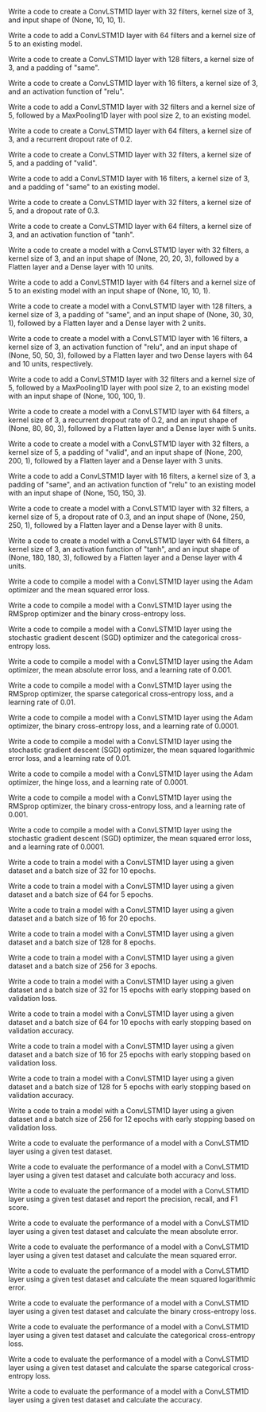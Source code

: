 Write a code to create a ConvLSTM1D layer with 32 filters, kernel size of 3, and input shape of (None, 10, 10, 1).

Write a code to add a ConvLSTM1D layer with 64 filters and a kernel size of 5 to an existing model.

Write a code to create a ConvLSTM1D layer with 128 filters, a kernel size of 3, and a padding of "same".

Write a code to create a ConvLSTM1D layer with 16 filters, a kernel size of 3, and an activation function of "relu".

Write a code to add a ConvLSTM1D layer with 32 filters and a kernel size of 5, followed by a MaxPooling1D layer with pool size 2, to an existing model.

Write a code to create a ConvLSTM1D layer with 64 filters, a kernel size of 3, and a recurrent dropout rate of 0.2.

Write a code to create a ConvLSTM1D layer with 32 filters, a kernel size of 5, and a padding of "valid".

Write a code to add a ConvLSTM1D layer with 16 filters, a kernel size of 3, and a padding of "same" to an existing model.

Write a code to create a ConvLSTM1D layer with 32 filters, a kernel size of 5, and a dropout rate of 0.3.

Write a code to create a ConvLSTM1D layer with 64 filters, a kernel size of 3, and an activation function of "tanh".

Write a code to create a model with a ConvLSTM1D layer with 32 filters, a kernel size of 3, and an input shape of (None, 20, 20, 3), followed by a Flatten layer and a Dense layer with 10 units.

Write a code to add a ConvLSTM1D layer with 64 filters and a kernel size of 5 to an existing model with an input shape of (None, 10, 10, 1).

Write a code to create a model with a ConvLSTM1D layer with 128 filters, a kernel size of 3, a padding of "same", and an input shape of (None, 30, 30, 1), followed by a Flatten layer and a Dense layer with 2 units.

Write a code to create a model with a ConvLSTM1D layer with 16 filters, a kernel size of 3, an activation function of "relu", and an input shape of (None, 50, 50, 3), followed by a Flatten layer and two Dense layers with 64 and 10 units, respectively.

Write a code to add a ConvLSTM1D layer with 32 filters and a kernel size of 5, followed by a MaxPooling1D layer with pool size 2, to an existing model with an input shape of (None, 100, 100, 1).

Write a code to create a model with a ConvLSTM1D layer with 64 filters, a kernel size of 3, a recurrent dropout rate of 0.2, and an input shape of (None, 80, 80, 3), followed by a Flatten layer and a Dense layer with 5 units.

Write a code to create a model with a ConvLSTM1D layer with 32 filters, a kernel size of 5, a padding of "valid", and an input shape of (None, 200, 200, 1), followed by a Flatten layer and a Dense layer with 3 units.

Write a code to add a ConvLSTM1D layer with 16 filters, a kernel size of 3, a padding of "same", and an activation function of "relu" to an existing model with an input shape of (None, 150, 150, 3).

Write a code to create a model with a ConvLSTM1D layer with 32 filters, a kernel size of 5, a dropout rate of 0.3, and an input shape of (None, 250, 250, 1), followed by a Flatten layer and a Dense layer with 8 units.

Write a code to create a model with a ConvLSTM1D layer with 64 filters, a kernel size of 3, an activation function of "tanh", and an input shape of (None, 180, 180, 3), followed by a Flatten layer and a Dense layer with 4 units.

Write a code to compile a model with a ConvLSTM1D layer using the Adam optimizer and the mean squared error loss.

Write a code to compile a model with a ConvLSTM1D layer using the RMSprop optimizer and the binary cross-entropy loss.

Write a code to compile a model with a ConvLSTM1D layer using the stochastic gradient descent (SGD) optimizer and the categorical cross-entropy loss.

Write a code to compile a model with a ConvLSTM1D layer using the Adam optimizer, the mean absolute error loss, and a learning rate of 0.001.

Write a code to compile a model with a ConvLSTM1D layer using the RMSprop optimizer, the sparse categorical cross-entropy loss, and a learning rate of 0.01.

Write a code to compile a model with a ConvLSTM1D layer using the Adam optimizer, the binary cross-entropy loss, and a learning rate of 0.0001.

Write a code to compile a model with a ConvLSTM1D layer using the stochastic gradient descent (SGD) optimizer, the mean squared logarithmic error loss, and a learning rate of 0.01.

Write a code to compile a model with a ConvLSTM1D layer using the Adam optimizer, the hinge loss, and a learning rate of 0.0001.

Write a code to compile a model with a ConvLSTM1D layer using the RMSprop optimizer, the binary cross-entropy loss, and a learning rate of 0.001.

Write a code to compile a model with a ConvLSTM1D layer using the stochastic gradient descent (SGD) optimizer, the mean squared error loss, and a learning rate of 0.0001.

Write a code to train a model with a ConvLSTM1D layer using a given dataset and a batch size of 32 for 10 epochs.

Write a code to train a model with a ConvLSTM1D layer using a given dataset and a batch size of 64 for 5 epochs.

Write a code to train a model with a ConvLSTM1D layer using a given dataset and a batch size of 16 for 20 epochs.

Write a code to train a model with a ConvLSTM1D layer using a given dataset and a batch size of 128 for 8 epochs.

Write a code to train a model with a ConvLSTM1D layer using a given dataset and a batch size of 256 for 3 epochs.

Write a code to train a model with a ConvLSTM1D layer using a given dataset and a batch size of 32 for 15 epochs with early stopping based on validation loss.

Write a code to train a model with a ConvLSTM1D layer using a given dataset and a batch size of 64 for 10 epochs with early stopping based on validation accuracy.

Write a code to train a model with a ConvLSTM1D layer using a given dataset and a batch size of 16 for 25 epochs with early stopping based on validation loss.

Write a code to train a model with a ConvLSTM1D layer using a given dataset and a batch size of 128 for 5 epochs with early stopping based on validation accuracy.

Write a code to train a model with a ConvLSTM1D layer using a given dataset and a batch size of 256 for 12 epochs with early stopping based on validation loss.

Write a code to evaluate the performance of a model with a ConvLSTM1D layer using a given test dataset.

Write a code to evaluate the performance of a model with a ConvLSTM1D layer using a given test dataset and calculate both accuracy and loss.

Write a code to evaluate the performance of a model with a ConvLSTM1D layer using a given test dataset and report the precision, recall, and F1 score.

Write a code to evaluate the performance of a model with a ConvLSTM1D layer using a given test dataset and calculate the mean absolute error.

Write a code to evaluate the performance of a model with a ConvLSTM1D layer using a given test dataset and calculate the mean squared error.

Write a code to evaluate the performance of a model with a ConvLSTM1D layer using a given test dataset and calculate the mean squared logarithmic error.

Write a code to evaluate the performance of a model with a ConvLSTM1D layer using a given test dataset and calculate the binary cross-entropy loss.

Write a code to evaluate the performance of a model with a ConvLSTM1D layer using a given test dataset and calculate the categorical cross-entropy loss.

Write a code to evaluate the performance of a model with a ConvLSTM1D layer using a given test dataset and calculate the sparse categorical cross-entropy loss.

Write a code to evaluate the performance of a model with a ConvLSTM1D layer using a given test dataset and calculate the accuracy.